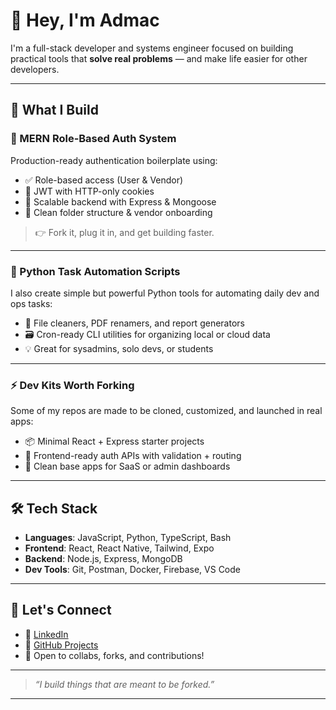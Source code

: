 # 👋 Hey, I'm Admac

I'm a full-stack developer and systems engineer focused on building practical tools that **solve real problems** — and make life easier for other developers.

---

## 🧠 What I Build

### 🔐 MERN Role-Based Auth System
Production-ready authentication boilerplate using:
- ✅ Role-based access (User & Vendor)
- 🔐 JWT with HTTP-only cookies
- 🧾 Scalable backend with Express & Mongoose
- 🧩 Clean folder structure & vendor onboarding

> 👉 Fork it, plug it in, and get building faster.

---

### 🐍 Python Task Automation Scripts
I also create simple but powerful Python tools for automating daily dev and ops tasks:
- 🔄 File cleaners, PDF renamers, and report generators
- 🗃️ Cron-ready CLI utilities for organizing local or cloud data
- 💡 Great for sysadmins, solo devs, or students

---

### ⚡ Dev Kits Worth Forking
Some of my repos are made to be cloned, customized, and launched in real apps:
- 📦 Minimal React + Express starter projects
- 🔧 Frontend-ready auth APIs with validation + routing
- 🚀 Clean base apps for SaaS or admin dashboards

---

## 🛠️ Tech Stack

- **Languages**: JavaScript, Python, TypeScript, Bash
- **Frontend**: React, React Native, Tailwind, Expo
- **Backend**: Node.js, Express, MongoDB
- **Dev Tools**: Git, Postman, Docker, Firebase, VS Code

---

## 🤝 Let's Connect

- 💼 [LinkedIn](https://www.linkedin.com/in/your-link)
- 🔗 [GitHub Projects](https://github.com/admac-hub)
- 📩 Open to collabs, forks, and contributions!

---

> *“I build things that are meant to be forked.”*

---

